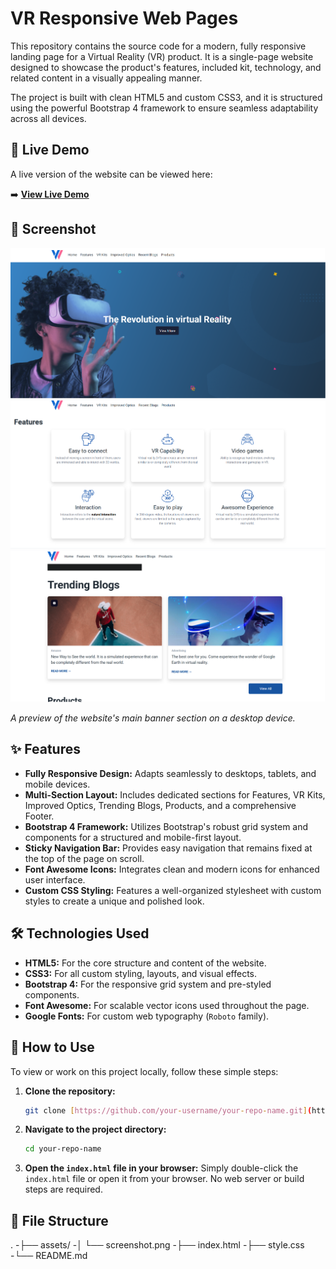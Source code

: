 # VR Responsive Web Pages

This repository contains the source code for a modern, fully responsive landing page for a Virtual Reality (VR) product. It is a single-page website designed to showcase the product's features, included kit, technology, and related content in a visually appealing manner.

The project is built with clean HTML5 and custom CSS3, and it is structured using the powerful Bootstrap 4 framework to ensure seamless adaptability across all devices.

## 🚀 Live Demo

A live version of the website can be viewed here:

➡️ **[View Live Demo](https://vrwebres.ccbp.tech/)**

## 📸 Screenshot
![Screenshot of the main page](./VRWebassets/VRWebscreenshot1.png)
![Screenshot of the Features page](./VRWebassets/VRWebscreenshot2.png)
![Screenshot of the Blogs page](./VRWebassets/VRWebscreenshot3.png)



*A preview of the website's main banner section on a desktop device.*

## ✨ Features

-   **Fully Responsive Design:** Adapts seamlessly to desktops, tablets, and mobile devices.
-   **Multi-Section Layout:** Includes dedicated sections for Features, VR Kits, Improved Optics, Trending Blogs, Products, and a comprehensive Footer.
-   **Bootstrap 4 Framework:** Utilizes Bootstrap's robust grid system and components for a structured and mobile-first layout.
-   **Sticky Navigation Bar:** Provides easy navigation that remains fixed at the top of the page on scroll.
-   **Font Awesome Icons:** Integrates clean and modern icons for enhanced user interface.
-   **Custom CSS Styling:** Features a well-organized stylesheet with custom styles to create a unique and polished look.

## 🛠️ Technologies Used

-   **HTML5:** For the core structure and content of the website.
-   **CSS3:** For all custom styling, layouts, and visual effects.
-   **Bootstrap 4:** For the responsive grid system and pre-styled components.
-   **Font Awesome:** For scalable vector icons used throughout the page.
-   **Google Fonts:** For custom web typography (`Roboto` family).

## 🔧 How to Use

To view or work on this project locally, follow these simple steps:

1.  **Clone the repository:**
    ```bash
    git clone [https://github.com/your-username/your-repo-name.git](https://github.com/your-username/your-repo-name.git)
    ```

2.  **Navigate to the project directory:**
    ```bash
    cd your-repo-name
    ```

3.  **Open the `index.html` file in your browser:**
    Simply double-click the `index.html` file or open it from your browser. No web server or build steps are required.

## 📂 File Structure

.
-├── assets/
-│   └── screenshot.png
-├── index.html
-├── style.css
-└── README.md